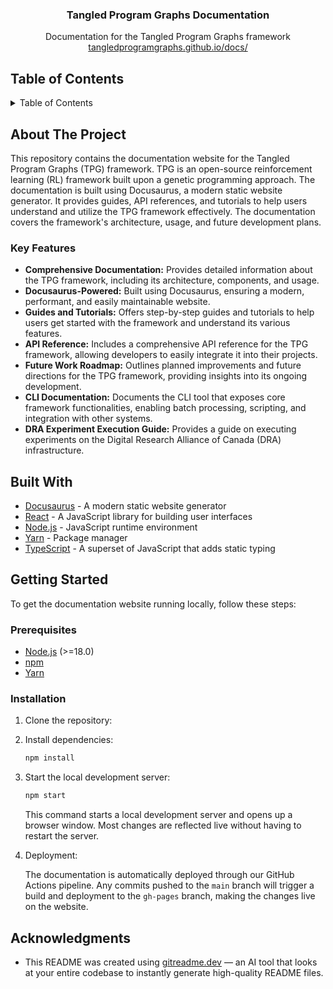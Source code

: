 <div align="center">
<h3 align="center">Tangled Program Graphs Documentation</h3>

  <p align="center">
    Documentation for the Tangled Program Graphs framework
    <br />
     <a href="https://tangledprogramgraphs.github.io/docs/">tangledprogramgraphs.github.io/docs/</a>
  </p>
</div>

## Table of Contents

<details>
  <summary>Table of Contents</summary>
  <ol>
    <li>
      <a href="#about-the-project">About The Project</a>
      <ul>
        <li><a href="#key-features">Key Features</a></li>
      </ul>
    </li>
    <li><a href="#built-with">Built With</a></li>
    <li><a href="#getting-started">Getting Started</a>
      <ul>
        <li><a href="#prerequisites">Prerequisites</a></li>
        <li><a href="#installation">Installation</a></li>
      </ul>
    </li>
    <li><a href="#acknowledgments">Acknowledgments</a></li>
  </ol>
</details>

## About The Project

This repository contains the documentation website for the Tangled Program Graphs (TPG) framework. TPG is an open-source reinforcement learning (RL) framework built upon a genetic programming approach. The documentation is built using Docusaurus, a modern static website generator. It provides guides, API references, and tutorials to help users understand and utilize the TPG framework effectively. The documentation covers the framework's architecture, usage, and future development plans.

### Key Features

- **Comprehensive Documentation:** Provides detailed information about the TPG framework, including its architecture, components, and usage.
- **Docusaurus-Powered:** Built using Docusaurus, ensuring a modern, performant, and easily maintainable website.
- **Guides and Tutorials:** Offers step-by-step guides and tutorials to help users get started with the framework and understand its various features.
- **API Reference:** Includes a comprehensive API reference for the TPG framework, allowing developers to easily integrate it into their projects.
- **Future Work Roadmap:** Outlines planned improvements and future directions for the TPG framework, providing insights into its ongoing development.
- **CLI Documentation:** Documents the CLI tool that exposes core framework functionalities, enabling batch processing, scripting, and integration with other systems.
- **DRA Experiment Execution Guide:** Provides a guide on executing experiments on the Digital Research Alliance of Canada (DRA) infrastructure.

## Built With

- [Docusaurus](https://docusaurus.io/) - A modern static website generator
- [React](https://reactjs.org/) - A JavaScript library for building user interfaces
- [Node.js](https://nodejs.org/) - JavaScript runtime environment
- [Yarn](https://yarnpkg.com/) - Package manager
- [TypeScript](https://www.typescriptlang.org/) - A superset of JavaScript that adds static typing

## Getting Started

To get the documentation website running locally, follow these steps:

### Prerequisites

- [Node.js](https://nodejs.org/) (>=18.0)
- [npm](https://www.npmjs.com/)
- [Yarn](https://yarnpkg.com/)

### Installation

1. Clone the repository:
2. Install dependencies:

   ```sh
   npm install
   ```

3. Start the local development server:

   ```sh
   npm start
   ```

   This command starts a local development server and opens up a browser window. Most changes are reflected live without having to restart the server.

4. Deployment:

   The documentation is automatically deployed through our GitHub Actions pipeline. Any commits pushed to the `main` branch will trigger a build and deployment to the `gh-pages` branch, making the changes live on the website.

## Acknowledgments

- This README was created using [gitreadme.dev](https://gitreadme.dev) — an AI tool that looks at your entire codebase to instantly generate high-quality README files.

